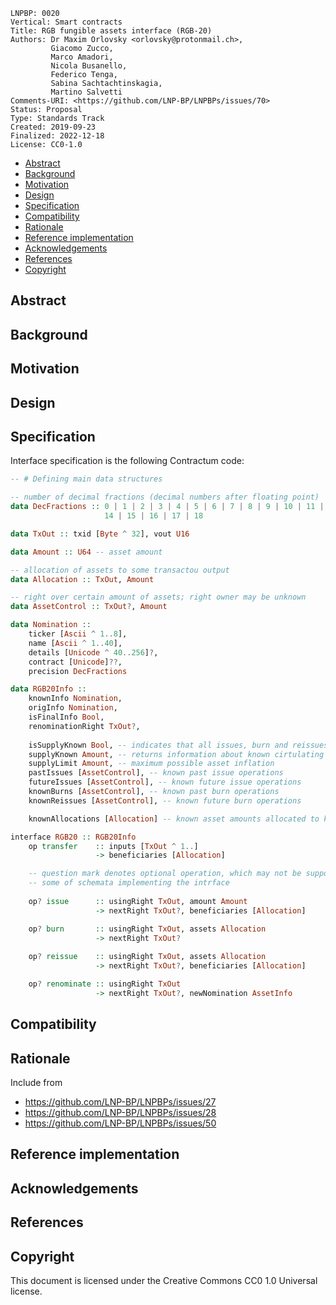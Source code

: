 ```
LNPBP: 0020
Vertical: Smart contracts
Title: RGB fungible assets interface (RGB-20)
Authors: Dr Maxim Orlovsky <orlovsky@protonmail.ch>,
         Giacomo Zucco,
         Marco Amadori,
         Nicola Busanello,
         Federico Tenga,
         Sabina Sachtachtinskagia,
         Martino Salvetti
Comments-URI: <https://github.com/LNP-BP/LNPBPs/issues/70>
Status: Proposal
Type: Standards Track
Created: 2019-09-23
Finalized: 2022-12-18
License: CC0-1.0
```

- [Abstract](#abstract)
- [Background](#background)
- [Motivation](#motivation)
- [Design](#design)
- [Specification](#specification)
- [Compatibility](#compatibility)
- [Rationale](#rationale)
- [Reference implementation](#reference-implementation)
- [Acknowledgements](#acknowledgements)
- [References](#references)
- [Copyright](#copyright)


## Abstract


## Background


## Motivation


## Design



## Specification

Interface specification is the following Contractum code:

```haskell
-- # Defining main data structures

-- number of decimal fractions (decimal numbers after floating point)
data DecFractions :: 0 | 1 | 2 | 3 | 4 | 5 | 6 | 7 | 8 | 9 | 10 | 11 | 12 | 13 |
                     14 | 15 | 16 | 17 | 18

data TxOut :: txid [Byte ^ 32], vout U16

data Amount :: U64 -- asset amount

-- allocation of assets to some transactou output
data Allocation :: TxOut, Amount

-- right over certain amount of assets; right owner may be unknown
data AssetControl :: TxOut?, Amount

data Nomination :: 
    ticker [Ascii ^ 1..8],
    name [Ascii ^ 1..40],
    details [Unicode ^ 40..256]?,
    contract [Unicode]??,
    precision DecFractions

data RGB20Info ::
    knownInfo Nomination,
    origInfo Nomination,
    isFinalInfo Bool,
    renominationRight TxOut?,
    
    isSupplyKnown Bool, -- indicates that all issues, burn and reissues are known
    supplyKnown Amount, -- returns information about known cirtulating supply
    supplyLimit Amount, -- maximum possible asset inflation
    pastIssues [AssetControl], -- known past issue operations
    futureIssues [AssetControl], -- known future issue operations
    knownBurns [AssetControl], -- known past burn operations
    knownReissues [AssetControl], -- known future burn operations

    knownAllocations [Allocation] -- known asset amounts allocated to known UTXOs

interface RGB20 :: RGB20Info
    op transfer    :: inputs [TxOut ^ 1..] 
                   -> beneficiaries [Allocation]

    -- question mark denotes optional operation, which may not be supported by 
    -- some of schemata implementing the intrface
    
    op? issue      :: usingRight TxOut, amount Amount 
                   -> nextRight TxOut?, beneficiaries [Allocation]

    op? burn       :: usingRight TxOut, assets Allocation 
                   -> nextRight TxOut?
    
    op? reissue    :: usingRight TxOut, assets Allocation 
                   -> nextRight TxOut?, beneficiaries [Allocation]

    op? renominate :: usingRight TxOut 
                   -> nextRight TxOut?, newNomination AssetInfo
```

## Compatibility


## Rationale

Include from
- https://github.com/LNP-BP/LNPBPs/issues/27
- https://github.com/LNP-BP/LNPBPs/issues/28
- https://github.com/LNP-BP/LNPBPs/issues/50

## Reference implementation


## Acknowledgements


## References


## Copyright

This document is licensed under the Creative Commons CC0 1.0 Universal license.
